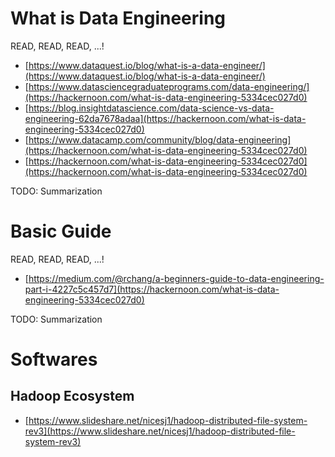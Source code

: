 # What is Data Engineering
READ, READ, READ, ...!

* [https://www.dataquest.io/blog/what-is-a-data-engineer/](https://www.dataquest.io/blog/what-is-a-data-engineer/)
* [https://www.datasciencegraduateprograms.com/data-engineering/](https://hackernoon.com/what-is-data-engineering-5334cec027d0)
* [https://blog.insightdatascience.com/data-science-vs-data-engineering-62da7678adaa](https://hackernoon.com/what-is-data-engineering-5334cec027d0)
* [https://www.datacamp.com/community/blog/data-engineering](https://hackernoon.com/what-is-data-engineering-5334cec027d0)
* [https://hackernoon.com/what-is-data-engineering-5334cec027d0](https://hackernoon.com/what-is-data-engineering-5334cec027d0)

TODO: Summarization

# Basic Guide
READ, READ, READ, ...!

* [https://medium.com/@rchang/a-beginners-guide-to-data-engineering-part-i-4227c5c457d7](https://hackernoon.com/what-is-data-engineering-5334cec027d0)

TODO: Summarization

# Softwares
## Hadoop Ecosystem
- [https://www.slideshare.net/nicesj1/hadoop-distributed-file-system-rev3](https://www.slideshare.net/nicesj1/hadoop-distributed-file-system-rev3)
